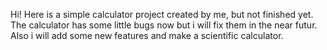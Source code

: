 Hi! Here is a simple calculator project created by me, but not finished yet. The calculator has some little bugs now but i will fix them in the near futur. Also i will add some new features and make a scientific calculator.